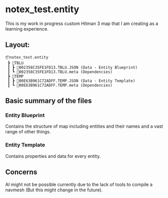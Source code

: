 # notex_test.entity
This is my work in progress custom Hitman 3 map that I am creating as a learning experience.

## Layout:
```
📦notex_test.entity
 ┣ 📂TBLU
 ┃ ┣ 📜002358C35FE1FD13.TBLU.JSON (Data - Entity Blueprint)
 ┃ ┗ 📜002358C35FE1FD13.TBLU.meta (Dependencies)
 ┣ 📂TEMP
 ┃ ┣ 📜00E63B961C72ADFF.TEMP.JSON (Data - Entity Template)
 ┃ ┗ 📜00E63B961C72ADFF.TEMP.meta (Dependencies)
 ```

## Basic summary of the files
### Entity Blueprint
Contains the structure of map including entities and their names and a vast range of other things.

### Entity Template
Contains properties and data for every entity.

## Concerns
AI might not be possible currently due to the lack of tools to compile a navmesh (But this might change in the future).